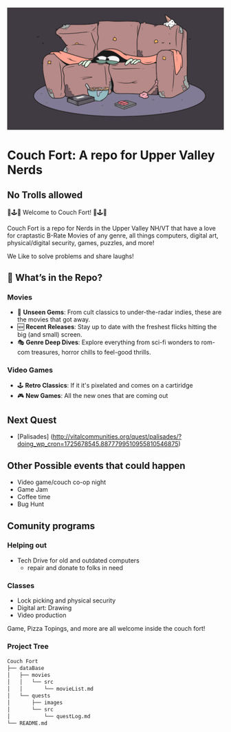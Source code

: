 ![Banner](gifsMemesMore/Couch-fort.gif)

# Couch Fort: A repo for Upper Valley Nerds
## No Trolls allowed

🍿🕹️💾 Welcome to Couch Fort! 💾🕹️🍿

Couch Fort is a repo for Nerds in the Upper Valley NH/VT that have a love for craptastic B-Rate Movies of any genre, all things computers, digital art, physical/digital security, games, puzzles, and more!

We Like to solve problems and share laughs!

## 📜 What’s in the Repo?

### Movies
- 🎥 **Unseen Gems**: From cult classics to under-the-radar indies, these are the movies that got away.
- 🆕 **Recent Releases**: Stay up to date with the freshest flicks hitting the big (and small) screen.
- 🎭 **Genre Deep Dives**: Explore everything from sci-fi wonders to rom-com treasures, horror chills to feel-good thrills.

### Video Games
- 🕹️ **Retro Classics**: If it it's pixelated and comes on a cartiridge
- 🎮 **New Games**: All the new ones that are coming out

## Next Quest
- [Palisades] (http://vitalcommunities.org/quest/palisades/?doing_wp_cron=1725678545.8877799510955810546875)

## Other Possible events that could happen
- Video game/couch co-op night
- Game Jam
- Coffee time
- Bug Hunt

## Comunity programs

### Helping out
- Tech Drive for old and outdated computers
    - repair and donate to folks in need

### Classes
- Lock picking and physical security
- Digital art: Drawing
- Video production

Game, Pizza Topings, and more are all welcome inside the couch fort!


### Project Tree
```plaintext
Couch Fort
├── dataBase
│   ├── movies
│   │   └── src
│   │       └── movieList.md
│   └── quests
│       ├── images
│       └── src
│           └── questLog.md
└── README.md

